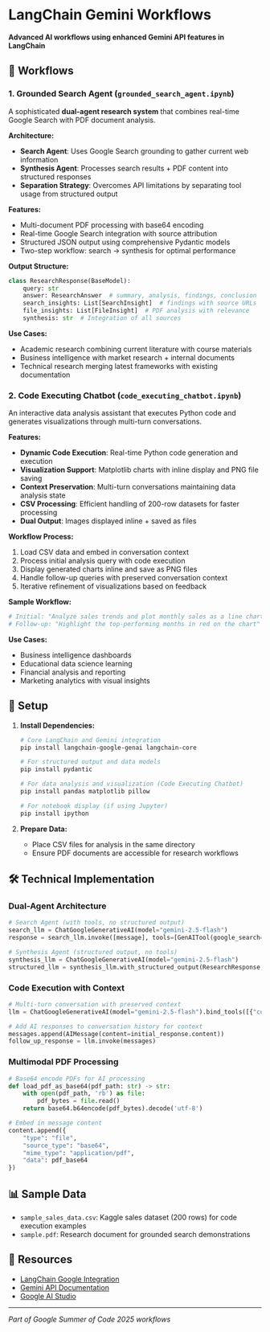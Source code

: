 # LangChain Gemini Workflows

**Advanced AI workflows using enhanced Gemini API features in LangChain**

## 📓 Workflows

### 1. Grounded Search Agent (`grounded_search_agent.ipynb`)

A sophisticated **dual-agent research system** that combines real-time Google Search with PDF document analysis.

**Architecture:**
- **Search Agent**: Uses Google Search grounding to gather current web information
- **Synthesis Agent**: Processes search results + PDF content into structured responses
- **Separation Strategy**: Overcomes API limitations by separating tool usage from structured output

**Features:**
- Multi-document PDF processing with base64 encoding
- Real-time Google Search integration with source attribution
- Structured JSON output using comprehensive Pydantic models
- Two-step workflow: search → synthesis for optimal performance

**Output Structure:**
```python
class ResearchResponse(BaseModel):
    query: str
    answer: ResearchAnswer  # summary, analysis, findings, conclusion
    search_insights: List[SearchInsight]  # findings with source URLs
    file_insights: List[FileInsight]  # PDF analysis with relevance
    synthesis: str  # Integration of all sources
```

**Use Cases:**
- Academic research combining current literature with course materials
- Business intelligence with market research + internal documents
- Technical research merging latest frameworks with existing documentation

### 2. Code Executing Chatbot (`code_executing_chatbot.ipynb`)

An interactive data analysis assistant that executes Python code and generates visualizations through multi-turn conversations.

**Features:**
- **Dynamic Code Execution**: Real-time Python code generation and execution
- **Visualization Support**: Matplotlib charts with inline display and PNG file saving
- **Context Preservation**: Multi-turn conversations maintaining data analysis state
- **CSV Processing**: Efficient handling of 200-row datasets for faster processing
- **Dual Output**: Images displayed inline + saved as files

**Workflow Process:**
1. Load CSV data and embed in conversation context
2. Process initial analysis query with code execution
3. Display generated charts inline and save as PNG files
4. Handle follow-up queries with preserved conversation context
5. Iterative refinement of visualizations based on feedback

**Sample Workflow:**
```python
# Initial: "Analyze sales trends and plot monthly sales as a line chart"
# Follow-up: "Highlight the top-performing months in red on the chart"
```

**Use Cases:**
- Business intelligence dashboards
- Educational data science learning
- Financial analysis and reporting
- Marketing analytics with visual insights

## 🔧 Setup

1. **Install Dependencies:**
   ```bash
   # Core LangChain and Gemini integration
   pip install langchain-google-genai langchain-core
   
   # For structured output and data models
   pip install pydantic
   
   # For data analysis and visualization (Code Executing Chatbot)
   pip install pandas matplotlib pillow
   
   # For notebook display (if using Jupyter)
   pip install ipython
   ```

2. **Prepare Data:**
   - Place CSV files for analysis in the same directory
   - Ensure PDF documents are accessible for research workflows

## 🛠 Technical Implementation

### Dual-Agent Architecture
```python
# Search Agent (with tools, no structured output)
search_llm = ChatGoogleGenerativeAI(model="gemini-2.5-flash")
response = search_llm.invoke([message], tools=[GenAITool(google_search={})])

# Synthesis Agent (structured output, no tools)
synthesis_llm = ChatGoogleGenerativeAI(model="gemini-2.5-flash")
structured_llm = synthesis_llm.with_structured_output(ResearchResponse, method="json_mode")
```

### Code Execution with Context
```python
# Multi-turn conversation with preserved context
llm = ChatGoogleGenerativeAI(model="gemini-2.5-flash").bind_tools([{"code_execution": {}}])

# Add AI responses to conversation history for context
messages.append(AIMessage(content=initial_response.content))
follow_up_response = llm.invoke(messages)
```

### Multimodal PDF Processing
```python
# Base64 encode PDFs for AI processing
def load_pdf_as_base64(pdf_path: str) -> str:
    with open(pdf_path, 'rb') as file:
        pdf_bytes = file.read()
    return base64.b64encode(pdf_bytes).decode('utf-8')

# Embed in message content
content.append({
    "type": "file",
    "source_type": "base64", 
    "mime_type": "application/pdf",
    "data": pdf_base64
})
```

## 📊 Sample Data

- `sample_sales_data.csv`: Kaggle sales dataset (200 rows) for code execution examples
- `sample.pdf`: Research document for grounded search demonstrations

## 🔗 Resources

- [LangChain Google Integration](https://python.langchain.com/api_reference/google_genai/chat_models/langchain_google_genai.chat_models.ChatGoogleGenerativeAI.html)
- [Gemini API Documentation](https://ai.google.dev/docs)
- [Google AI Studio](https://aistudio.google.com/)

---

*Part of Google Summer of Code 2025 workflows*
